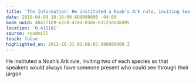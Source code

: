 ```yaml
---
title: 'The Information: He instituted a Noah’s Ark rule, inviting two of each specie…'
date: 2016-04-09 18:16:00.600000000 -04:00
book_uuid: 484271b9-e2c0-47ed-83de-63c23de48d95
location: '0.415101'
source: readmill
touch: false
highlighted_on: 2012-10-31 01:06:07.000000000 Z
---
```


He instituted a Noah’s Ark rule, inviting two of each species so that speakers would always have someone present who could see through their jargon